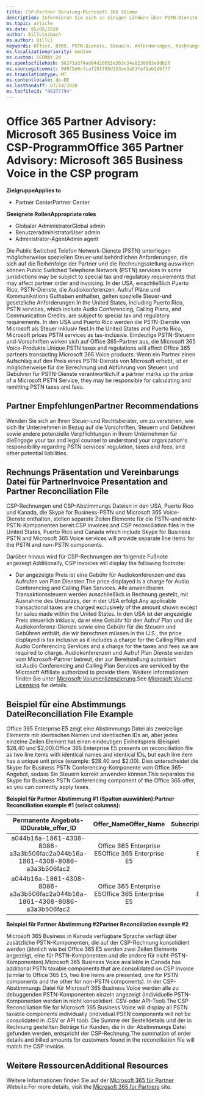 ```yaml
---
title: CSP-Partner Beratung-Microsoft 365 Stimme
description: Informieren Sie sich in einigen Ländern über PSTN-Dienste und spezielle Steuern oder gesetzliche Bestimmungen, die sich auf die Reihenfolge der Partner und die Rechnungsstellung auswirken können.
ms.topic: article
ms.date: 05/05/2020
author: BillLinzbach
ms.author: BillLi
keywords: Office, O365, PSTN-Dienste, Steuern, Anforderungen, Rechnungen, Rechnungsstellung
ms.localizationpriority: medium
ms.custom: SEOMAY.20
ms.openlocfilehash: 96271a574ad84d28651e263c34a8238093e0d026
ms.sourcegitcommit: 9d0f5e6cfcaf191f95d153ae3a53fef1ab3d6f77
ms.translationtype: MT
ms.contentlocale: de-DE
ms.lasthandoff: 07/14/2020
ms.locfileid: "86377794"
---
```

# <a name="office-365-partner-advisory-microsoft-365-business-voice-in-the-csp-program"></a><span data-ttu-id="3b65c-104">Office 365 Partner Advisory: Microsoft 365 Business Voice im CSP-Programm</span><span class="sxs-lookup"><span data-stu-id="3b65c-104">Office 365 Partner Advisory: Microsoft 365 Business Voice in the CSP program</span></span>

<span data-ttu-id="3b65c-105">**Zielgruppe**</span><span class="sxs-lookup"><span data-stu-id="3b65c-105">**Applies to**</span></span>

- <span data-ttu-id="3b65c-106">Partner Center</span><span class="sxs-lookup"><span data-stu-id="3b65c-106">Partner Center</span></span>  

<span data-ttu-id="3b65c-107">**Geeignete Rollen**</span><span class="sxs-lookup"><span data-stu-id="3b65c-107">**Appropriate roles**</span></span>
-    <span data-ttu-id="3b65c-108">Globaler Administrator</span><span class="sxs-lookup"><span data-stu-id="3b65c-108">Global admin</span></span>
-    <span data-ttu-id="3b65c-109">Benutzeradministrator</span><span class="sxs-lookup"><span data-stu-id="3b65c-109">User admin</span></span>
-    <span data-ttu-id="3b65c-110">Administrator-Agent</span><span class="sxs-lookup"><span data-stu-id="3b65c-110">Admin agent</span></span>

<span data-ttu-id="3b65c-111">Die Public Switched Telefon Network-Dienste (PSTN) unterliegen möglicherweise speziellen Steuer-und behördlichen Anforderungen, die sich auf die Reihenfolge der Partner und die Rechnungsstellung auswirken können.</span><span class="sxs-lookup"><span data-stu-id="3b65c-111">Public Switched Telephone Network (PSTN) services in some jurisdictions may be subject to special tax and regulatory requirements that may affect partner order and invoicing.</span></span> <span data-ttu-id="3b65c-112">In der USA, einschließlich Puerto Rico, PSTN-Dienste, die Audiokonferenzen, Aufruf Pläne und Kommunikations Guthaben enthalten, gelten spezielle Steuer-und gesetzliche Anforderungen.</span><span class="sxs-lookup"><span data-stu-id="3b65c-112">In the United States, including Puerto Rico, PSTN services, which include Audio Conferencing, Calling Plans, and Communication Credits, are subject to special tax and regulatory requirements.</span></span> <span data-ttu-id="3b65c-113">In den USA und Puerto Rico werden die PSTN-Dienste von Microsoft als Steuer inklusiv fest.</span><span class="sxs-lookup"><span data-stu-id="3b65c-113">In the United States and Puerto Rico, Microsoft prices PSTN services as tax-inclusive.</span></span>  <span data-ttu-id="3b65c-114">Eindeutige PSTN-Steuern und-Vorschriften wirken sich auf Office 365-Partner aus, die Microsoft 365 Voice-Produkte.</span><span class="sxs-lookup"><span data-stu-id="3b65c-114">Unique PSTN taxes and regulations will affect Office 365 partners transacting Microsoft 365 Voice products.</span></span>  <span data-ttu-id="3b65c-115">Wenn ein Partner einen Aufschlag auf den Preis eines PSTN-Diensts von Microsoft erhebt, ist er möglicherweise für die Berechnung und Abführung von Steuern und Gebühren für PSTN-Dienste verantwortlich.</span><span class="sxs-lookup"><span data-stu-id="3b65c-115">If a partner marks up the price of a Microsoft PSTN Service, they may be responsible for calculating and remitting PSTN taxes and fees.</span></span>

## <a name="partner-recommendations"></a><span data-ttu-id="3b65c-116">Partner Empfehlungen</span><span class="sxs-lookup"><span data-stu-id="3b65c-116">Partner Recommendations</span></span>

<span data-ttu-id="3b65c-117">Wenden Sie sich an Ihren Steuer-und Rechtsberater, um zu verstehen, wie sich Ihr Unternehmen in Bezug auf die Vorschriften, Steuern und Gebühren sowie andere potenzielle Verpflichtungen in Ihrem Unternehmen für die</span><span class="sxs-lookup"><span data-stu-id="3b65c-117">Engage your tax and legal counsel to understand your organization's responsibility regarding PSTN services' regulation, taxes and fees, and other potential liabilities.</span></span>

## <a name="invoice-presentation-and-partner-reconciliation-file"></a><span data-ttu-id="3b65c-118">Rechnungs Präsentation und Vereinbarungs Datei für Partner</span><span class="sxs-lookup"><span data-stu-id="3b65c-118">Invoice Presentation and Partner Reconciliation File</span></span>

<span data-ttu-id="3b65c-119">CSP-Rechnungen und CSP-Abstimmungs Dateien in den USA, Puerto Rico und Kanada, die Skype for Business-PSTN und Microsoft 365 Voice-Dienste enthalten, stellen separate Zeilen Elemente für die PSTN-und nicht-PSTN-Komponenten bereit.</span><span class="sxs-lookup"><span data-stu-id="3b65c-119">CSP invoices and CSP reconciliation files in the United States, Puerto Rico and Canada which include Skype for Business PSTN and Microsoft 365 Voice services will provide separate line items for the PSTN and non-PSTN components.</span></span>

<span data-ttu-id="3b65c-120">Darüber hinaus wird für CSP-Rechnungen der folgende Fußnote angezeigt:</span><span class="sxs-lookup"><span data-stu-id="3b65c-120">Additionally, CSP invoices will display the following footnote:</span></span>

* <span data-ttu-id="3b65c-121">Der angezeigte Preis ist eine Gebühr für Audiokonferenzen und das Aufrufen von Plan Diensten.</span><span class="sxs-lookup"><span data-stu-id="3b65c-121">The price displayed is a charge for Audio Conferencing and Calling Plan Services.</span></span>  <span data-ttu-id="3b65c-122">Alle anwendbaren Transaktionssteuern werden ausschließlich in Rechnung gestellt, mit Ausnahme des Umsatzes, der in der USA erfolgt.</span><span class="sxs-lookup"><span data-stu-id="3b65c-122">Any applicable transactional taxes are charged exclusively of the amount shown except for sales made within the United States.</span></span>  <span data-ttu-id="3b65c-123">In den USA ist der angezeigte Preis steuerlich inklusiv, da er eine Gebühr für den Aufruf Plan und die Audiokonferenz-Dienste sowie eine Gebühr für die Steuern und Gebühren enthält, die wir berechnen müssen.</span><span class="sxs-lookup"><span data-stu-id="3b65c-123">In the U.S., the price displayed is tax inclusive as it includes a charge for the Calling Plan and Audio Conferencing Services and a charge for the taxes and fees we are required to charge.</span></span>  <span data-ttu-id="3b65c-124">Audiokonferenzen und Aufruf Plan Dienste werden vom Microsoft-Partner betreut, der zur Bereitstellung autorisiert ist.</span><span class="sxs-lookup"><span data-stu-id="3b65c-124">Audio Conferencing and Calling Plan Services are serviced by the Microsoft Affiliate authorized to provide them.</span></span>  <span data-ttu-id="3b65c-125">Weitere Informationen finden Sie unter [Microsoft-Volumenlizenzierung](https://go.microsoft.com/fwlink/?LinkId=690247).</span><span class="sxs-lookup"><span data-stu-id="3b65c-125">See [Microsoft Volume Licensing](https://go.microsoft.com/fwlink/?LinkId=690247) for details.</span></span>

## <a name="reconciliation-file-example"></a><span data-ttu-id="3b65c-126">Beispiel für eine Abstimmungs Datei</span><span class="sxs-lookup"><span data-stu-id="3b65c-126">Reconciliation File Example</span></span>

<span data-ttu-id="3b65c-127">Office 365 Enterprise E5 zeigt eine Abstimmungs Datei als zweizeilige Elemente mit identischen Namen und identischen IDs an, aber jedes einzelne Zeilen Element hat einen eindeutigen Einheitspreis (Beispiel: $28,40 und $2,00).</span><span class="sxs-lookup"><span data-stu-id="3b65c-127">Office 365 Enterprise E5 presents on reconciliation file as two line items with identical names and identical IDs, but each line item has a unique unit price (example: $28.40 and $2.00).</span></span> <span data-ttu-id="3b65c-128">Dies unterscheidet die Skype for Business PSTN Conferencing-Komponente vom Office 365-Angebot, sodass Sie Steuern korrekt anwenden können.</span><span class="sxs-lookup"><span data-stu-id="3b65c-128">This separates the Skype for Business PSTN Conferencing component of the Office 365 offer, so you can correctly apply taxes.</span></span>

<span data-ttu-id="3b65c-129">**Beispiel für Partner Abstimmung #1 (Spalten auswählen):**</span><span class="sxs-lookup"><span data-stu-id="3b65c-129">**Partner Reconciliation example #1 (select columns):**</span></span>

|<span data-ttu-id="3b65c-130">**Permanente Angebots-ID**</span><span class="sxs-lookup"><span data-stu-id="3b65c-130">**Durable_offer_ID**</span></span>|<span data-ttu-id="3b65c-131">**Offer_Name**</span><span class="sxs-lookup"><span data-stu-id="3b65c-131">**Offer_Name**</span></span>|<span data-ttu-id="3b65c-132">**Subscription_Start_Date**</span><span class="sxs-lookup"><span data-stu-id="3b65c-132">**Subscription_Start_Date**</span></span>|<span data-ttu-id="3b65c-133">**Subscription_End_Date**</span><span class="sxs-lookup"><span data-stu-id="3b65c-133">**Subscription_End_Date**</span></span>|<span data-ttu-id="3b65c-134">**Charge_Start_Date**</span><span class="sxs-lookup"><span data-stu-id="3b65c-134">**Charge_Start_Date**</span></span>|<span data-ttu-id="3b65c-135">**Charge_End_Date**</span><span class="sxs-lookup"><span data-stu-id="3b65c-135">**Charge_End_Date**</span></span>|<span data-ttu-id="3b65c-136">**Charge_Type**</span><span class="sxs-lookup"><span data-stu-id="3b65c-136">**Charge_Type**</span></span>|<span data-ttu-id="3b65c-137">**Unit_Price**</span><span class="sxs-lookup"><span data-stu-id="3b65c-137">**Unit_Price**</span></span>|
|:----:|:----:|:----:|:----:|:----:|:----:|:----:|:----:|
|<span data-ttu-id="3b65c-138">a044b16a-1861-4308-8086-a3a3b506fac2</span><span class="sxs-lookup"><span data-stu-id="3b65c-138">a044b16a-1861-4308-8086-a3a3b506fac2</span></span>   |<span data-ttu-id="3b65c-139">Office 365 Enterprise E5</span><span class="sxs-lookup"><span data-stu-id="3b65c-139">Office 365 Enterprise E5</span></span>   |<span data-ttu-id="3b65c-140">8/10/2019 0:00</span><span class="sxs-lookup"><span data-stu-id="3b65c-140">8/10/2019 0:00</span></span>   |<span data-ttu-id="3b65c-141">8/11/2019 0:00</span><span class="sxs-lookup"><span data-stu-id="3b65c-141">8/11/2019 0:00</span></span>   |<span data-ttu-id="3b65c-142">8/11/2019 0:00</span><span class="sxs-lookup"><span data-stu-id="3b65c-142">8/11/2019 0:00</span></span>|<span data-ttu-id="3b65c-143">9/10/2019 0:00</span><span class="sxs-lookup"><span data-stu-id="3b65c-143">9/10/2019 0:00</span></span>   |<span data-ttu-id="3b65c-144">Gebühr für Zyklus</span><span class="sxs-lookup"><span data-stu-id="3b65c-144">Cycle fee</span></span>   |<span data-ttu-id="3b65c-145">28,40</span><span class="sxs-lookup"><span data-stu-id="3b65c-145">28.40</span></span>   |
|<span data-ttu-id="3b65c-146">a044b16a-1861-4308-8086-a3a3b506fac2</span><span class="sxs-lookup"><span data-stu-id="3b65c-146">a044b16a-1861-4308-8086-a3a3b506fac2</span></span>   |<span data-ttu-id="3b65c-147">Office 365 Enterprise E5</span><span class="sxs-lookup"><span data-stu-id="3b65c-147">Office 365 Enterprise E5</span></span>   |<span data-ttu-id="3b65c-148">8/10/2019 0:00</span><span class="sxs-lookup"><span data-stu-id="3b65c-148">8/10/2019 0:00</span></span>   |<span data-ttu-id="3b65c-149">8/11/2019 0:00</span><span class="sxs-lookup"><span data-stu-id="3b65c-149">8/11/2019 0:00</span></span>   |<span data-ttu-id="3b65c-150">8/11/2019 0:00</span><span class="sxs-lookup"><span data-stu-id="3b65c-150">8/11/2019 0:00</span></span>   |<span data-ttu-id="3b65c-151">9/10/2019 0:00</span><span class="sxs-lookup"><span data-stu-id="3b65c-151">9/10/2019 0:00</span></span>   |<span data-ttu-id="3b65c-152">Gebühr für Zyklus</span><span class="sxs-lookup"><span data-stu-id="3b65c-152">Cycle fee</span></span>   |<span data-ttu-id="3b65c-153">2.00</span><span class="sxs-lookup"><span data-stu-id="3b65c-153">2.00</span></span>   |

<span data-ttu-id="3b65c-154">**Beispiel für Partner Abstimmung #2**</span><span class="sxs-lookup"><span data-stu-id="3b65c-154">**Partner Reconciliation example #2**</span></span>

<span data-ttu-id="3b65c-155">Microsoft 365 Business in Kanada verfügbare Sprache verfügt über zusätzliche PSTN-Komponenten, die auf der CSP-Rechnung konsolidiert werden (ähnlich wie bei Office 365 E5 werden zwei Zeilen Elemente angezeigt, eine für PSTN-Komponenten und die andere für nicht-PSTN-Komponenten).</span><span class="sxs-lookup"><span data-stu-id="3b65c-155">Microsoft 365 Business Voice available in Canada has additional PSTN taxable components that are consolidated on CSP Invoice (similar to Office 365 E5, two line items are presented, one for PSTN components and the other for non-PSTN components).</span></span>  <span data-ttu-id="3b65c-156">In der CSP-Abstimmungs Datei für Microsoft 365 Business Voice werden alle zu debuggenden PSTN-Komponenten einzeln angezeigt (individuelle PSTN-Komponenten werden in nicht konsolidiert. CSV-oder API-Tool).</span><span class="sxs-lookup"><span data-stu-id="3b65c-156">The CSP Reconciliation file for Microsoft 365 Business Voice will display all PSTN taxable components individually (individual PSTN components will not be consolidated in .CSV or API tool).</span></span>  <span data-ttu-id="3b65c-157">Die Summe der Bestelldetails und der in Rechnung gestellten Beträge für Kunden, die in der Abstimmungs Datei gefunden werden, entspricht der CSP-Rechnung.</span><span class="sxs-lookup"><span data-stu-id="3b65c-157">The summation of order details and billed amounts for customers found in the reconciliation file will match the CSP Invoice.</span></span>

## <a name="additional-resources"></a><span data-ttu-id="3b65c-158">Weitere Ressourcen</span><span class="sxs-lookup"><span data-stu-id="3b65c-158">Additional Resources</span></span>
<span data-ttu-id="3b65c-159">Weitere Informationen finden Sie auf der [Microsoft 365 für Partner](https://www.microsoft.com/microsoft-365/partners/) Website.</span><span class="sxs-lookup"><span data-stu-id="3b65c-159">For more details, visit the [Microsoft 365 for Partners](https://www.microsoft.com/microsoft-365/partners/) site.</span></span>

